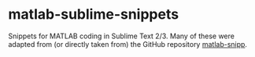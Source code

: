 # matlab-sublime-snippets

Snippets for MATLAB coding in Sublime Text 2/3. Many of these were adapted from (or directly taken from) the GitHub repository [matlab-snipp](https://github.com/AGS-Knight/matlab-snipp). 


